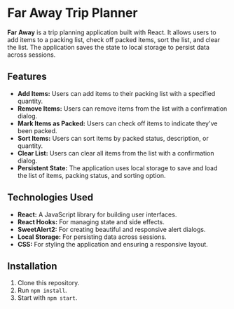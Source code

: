# Far Away Trip Planner

**Far Away** is a trip planning application built with React. It allows users to add items to a packing list, check off packed items, sort the list, and clear the list. The application saves the state to local storage to persist data across sessions.

## Features

- **Add Items:** Users can add items to their packing list with a specified quantity.
- **Remove Items:** Users can remove items from the list with a confirmation dialog.
- **Mark Items as Packed:** Users can check off items to indicate they've been packed.
- **Sort Items:** Users can sort items by packed status, description, or quantity.
- **Clear List:** Users can clear all items from the list with a confirmation dialog.
- **Persistent State:** The application uses local storage to save and load the list of items, packing status, and sorting option.

## Technologies Used

- **React:** A JavaScript library for building user interfaces.
- **React Hooks:** For managing state and side effects.
- **SweetAlert2:** For creating beautiful and responsive alert dialogs.
- **Local Storage:** For persisting data across sessions.
- **CSS:** For styling the application and ensuring a responsive layout.

## Installation
1. Clone this repository.
2. Run `npm install`.
3. Start with `npm start`.
